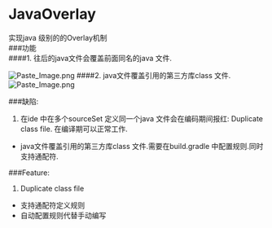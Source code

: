 # JavaOverlay
实现java 级别的的Overlay机制  
###功能  
####1. 往后的java文件会覆盖前面同名的java 文件.  

![Paste_Image.png](http://upload-images.jianshu.io/upload_images/166866-c531518d5e2f3f94.png?imageMogr2/auto-orient/strip%7CimageView2/2/w/1240)
####2. java文件覆盖引用的第三方库class 文件.  
![Paste_Image.png](http://upload-images.jianshu.io/upload_images/166866-81a09b17a2d8eaac.png?imageMogr2/auto-orient/strip%7CimageView2/2/w/1240)

###缺陷:  
1. 在ide 中在多个sourceSet 定义同一个java 文件会在编码期间报红:
Duplicate class file. 在编译期可以正常工作.
* java文件覆盖引用的第三方库class 文件.需要在build.gradle 中配置规则.同时支持通配符.  

###Feature:  
1. Duplicate class file   
* 支持通配符定义规则  
* 自动配置规则代替手动编写  




